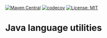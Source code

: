 [![Maven Central](https://img.shields.io/maven-central/v/io.github.daniloarcidiacono/commons-lang.svg?label=Maven%20Central)](http://search.maven.org/#search%7Cga%7C1%7Cg%3A%22io.github.daniloarcidiacono%22%20a%3A%22commons-lang%22)
[![codecov](https://codecov.io/gh/daniloarcidiacono/commons-lang/branch/dev/graph/badge.svg)](https://codecov.io/gh/daniloarcidiacono/commons-lang)
[![License: MIT](https://img.shields.io/badge/License-MIT-blue.svg)](https://opensource.org/licenses/MIT)

# Java language utilities

